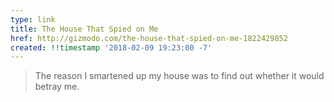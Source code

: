 ```yaml
---
type: link
title: The House That Spied on Me
href: http://gizmodo.com/the-house-that-spied-on-me-1822429852
created: !!timestamp '2018-02-09 19:23:00 -7'
---
```

> The reason I smartened up my house was to find out whether it would betray me.﻿
